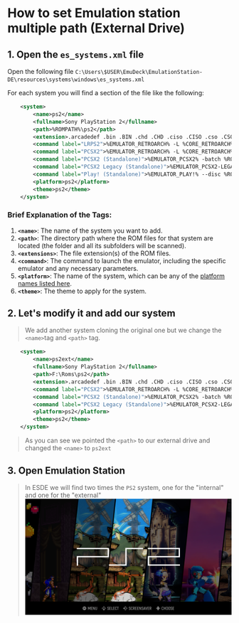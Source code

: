 # How to set Emulation station multiple path (External Drive)

## 1. Open the `es_systems.xml` file
Open the following file
`C:\Users\$USER\EmuDeck\EmulationStation-DE\resources\systems\windows\es_systems.xml`

For each system you will find a section of the file like the following:
```xml
    <system>
        <name>ps2</name>
        <fullname>Sony PlayStation 2</fullname>
        <path>%ROMPATH%\ps2</path>
        <extension>.arcadedef .bin .BIN .chd .CHD .ciso .CISO .cso .CSO .dump .DUMP .elf .ELF .gz .GZ .m3u .M3U .mdf .MDF .img .IMG .iso .ISO .isz .ISZ .ngr .NRG .zso .ZSO</extension>
        <command label="LRPS2">%EMULATOR_RETROARCH% -L %CORE_RETROARCH%\pcsx2_libretro.dll %ROM%</command>
        <command label="PCSX2">%EMULATOR_RETROARCH% -L %CORE_RETROARCH%\pcsx2_libretro.dll %ROM%</command>
        <command label="PCSX2 (Standalone)">%EMULATOR_PCSX2% -batch %ROM%</command>
        <command label="PCSX2 Legacy (Standalone)">%EMULATOR_PCSX2-LEGACY% --nogui %ROM%</command>
        <command label="Play! (Standalone)">%EMULATOR_PLAY!% --disc %ROM%</command>
        <platform>ps2</platform>
        <theme>ps2</theme>
    </system>
```

### Brief Explanation of the Tags:

1. **`<name>`**: The name of the system you want to add.
2. **`<path>`**: The directory path where the ROM files for that system are located (the folder and all its subfolders will be scanned).
3. **`<extensions>`**: The file extension(s) of the ROM files.
4. **`<command>`**: The command to launch the emulator, including the specific emulator and any necessary parameters.
5. **`<platform>`**: The name of the system, which can be any of the [platform names listed here](https://emulationstation.org/gettingstarted.html#config).
6. **`<theme>`**: The theme to apply for the system.

## 2. Let's modify it and add our system
> We add another system cloning the original one but we change the `<name>`tag and `<path>` tag.
```xml
    <system>
        <name>ps2ext</name>
        <fullname>Sony PlayStation 2</fullname>
        <path>F:\Roms\ps2</path>
        <extension>.arcadedef .bin .BIN .chd .CHD .ciso .CISO .cso .CSO .dump .DUMP .elf .ELF .gz .GZ .m3u .M3U .mdf .MDF .img .IMG .iso .ISO .isz .ISZ .ngr .NRG .zso .ZSO</extension>
        <command label="PCSX2">%EMULATOR_RETROARCH% -L %CORE_RETROARCH%\pcsx2_libretro.dll %ROM%</command>
        <command label="PCSX2 (Standalone)">%EMULATOR_PCSX2% -batch %ROM%</command>
        <command label="PCSX2 Legacy (Standalone)">%EMULATOR_PCSX2-LEGACY% --nogui %ROM%</command>
        <platform>ps2</platform>
        <theme>ps2</theme>
    </system>
```
> As you can see we pointed the `<path>` to our external drive and changed the `<name>` to `ps2ext`

## 3. Open Emulation Station
> In ESDE we will find two times the `PS2` system, one for the "internal" and one for the "external"
![img](/esde1.png)
